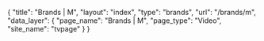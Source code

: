 {
    "title": "Brands | M",
    "layout": "index",
    "type": "brands",
    "url": "\/brands\/m",
    "data_layer": {
        "page_name": "Brands | M",
        "page_type": "Video",
        "site_name": "tvpage"
    }
}